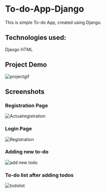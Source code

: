 # To-do-App-Django
This is simple To-do App, created using Django.

## Technologies used:
Djaogo
HTML

## Project Demo


![projectgif](https://user-images.githubusercontent.com/54506539/233876435-d6716b24-0674-4705-8bd2-b3fe634e4538.gif)


## Screenshots

### Registration Page

![Actualregistration](https://user-images.githubusercontent.com/54506539/233876577-1aea524b-c507-493d-a323-e3a01d4f21c3.jpg)

### Login Page

![Registration](https://user-images.githubusercontent.com/54506539/233876533-8739c0f7-ca4c-4765-adf4-b07c2f22a576.jpg)

### Adding new to-do

![add new todo](https://user-images.githubusercontent.com/54506539/233876615-49bd8f60-f260-4fe5-905e-9b03cc8324e4.jpg)

### To-do list after adding todos

![todolist](https://user-images.githubusercontent.com/54506539/233876661-f3483f74-66c3-4add-8c61-e5ae3a276512.jpg)

